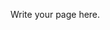 <!--
.. title: Test Page
.. slug: test-page
.. date: 2024-02-13 07:13:28 UTC
.. tags: 
.. category: 
.. link: 
.. description: 
.. type: text
-->

Write your page here.

